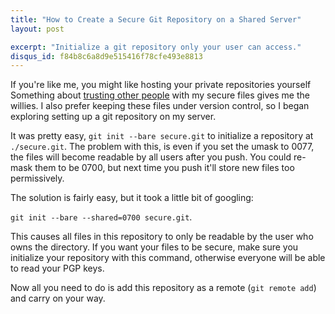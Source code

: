 ```yaml
---
title: "How to Create a Secure Git Repository on a Shared Server"
layout: post

excerpt: "Initialize a git repository only your user can access."
disqus_id: f84b8c6a8d9e515416f78cfe493e8813
---
```


If you're like me, you might like hosting your private repositories yourself
Something about 
[trusting other people](http://news.cnet.com/8301-31921_3-20072755-281/dropbox-confirms-security-glitch-no-password-required/)
with my secure files gives me the willies. I also prefer keeping these files
under version control, so I began exploring setting up a git repository on my
server.

It was pretty easy, `git init --bare secure.git` to initialize a repository
at `./secure.git`. The problem with this, is even if you set the umask to 0077,
the files will become readable by all users after you push. You could re-mask
them to be 0700, but next time you push it'll store new files too permissively.

The solution is fairly easy, but it took a little bit of googling:

`git init --bare --shared=0700 secure.git`.

This causes all files in this repository to only be readable by the user who
owns the directory. If you want your files to be secure, make sure you
initialize your repository with this command, otherwise everyone will be able
to read your PGP keys.

Now all you need to do is add this repository as a remote (`git remote add`)
and carry on your way.
